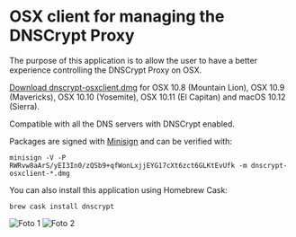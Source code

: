 OSX client for managing the DNSCrypt Proxy
==========================================

The purpose of this application is to allow the user to have a better experience controlling the DNSCrypt Proxy on OSX.

[Download dnscrypt-osxclient.dmg](https://github.com/alterstep/dnscrypt-osxclient/releases/latest)
for OSX 10.8 (Mountain Lion), OSX 10.9 (Mavericks), OSX 10.10 (Yosemite), OSX 10.11 (El Capitan) and macOS 10.12 (Sierra).

Compatible with all the DNS servers with DNSCrypt enabled.

Packages are signed with [Minisign](https://jedisct1.github.io/minisign/) and can be verified with:

    minisign -V -P RWRvw8aArS/yEI3In0/zQSb9+qfWonLxjjEYG17cXt6zct6GLKtEvUfk -m dnscrypt-osxclient-*.dmg

You can also install this application using Homebrew Cask:  

```
brew cask install dnscrypt
```

![Foto 1](https://raw.githubusercontent.com/alterstep/dnscrypt-osxclient/master/1.png)
![Foto 2](https://raw.githubusercontent.com/alterstep/dnscrypt-osxclient/master/2.png)
